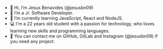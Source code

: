 - 👋 Hi, I’m Jesus Benavides (@jesusbn09)
- 🪪 I’m a Jr. Software Developer.
- 🌱 I’m currently learning JavaScript, React and NodeJS.
- 💻 I'm a 22 years old student with a passion for technology, who loves learning new skills and programming languages.
- 📩 You can contact me on GitHub, GitLab and Instagram (@jesusbn09) if you need any project.

<!---
jesusbn09/jesusbn09 is a ✨ special ✨ repository because its `README.md` (this file) appears on your GitHub profile.
You can click the Preview link to take a look at your changes.
--->
